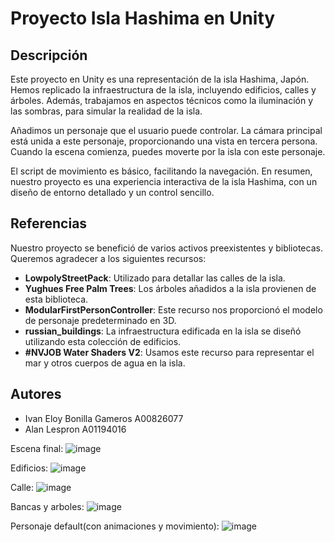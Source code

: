 # Proyecto Isla Hashima en Unity

## Descripción
Este proyecto en Unity es una representación de la isla Hashima, Japón. Hemos replicado la infraestructura de la isla, incluyendo edificios, calles y árboles. Además, trabajamos en aspectos técnicos como la iluminación y las sombras, para simular la realidad de la isla.

Añadimos un personaje que el usuario puede controlar. La cámara principal está unida a este personaje, proporcionando una vista en tercera persona. Cuando la escena comienza, puedes moverte por la isla con este personaje.

El script de movimiento es básico, facilitando la navegación. En resumen, nuestro proyecto es una experiencia interactiva de la isla Hashima, con un diseño de entorno detallado y un control sencillo.

## Referencias
Nuestro proyecto se benefició de varios activos preexistentes y bibliotecas. Queremos agradecer a los siguientes recursos:

- **LowpolyStreetPack**: Utilizado para detallar las calles de la isla.
- **Yughues Free Palm Trees**: Los árboles añadidos a la isla provienen de esta biblioteca.
- **ModularFirstPersonController**: Este recurso nos proporcionó el modelo de personaje predeterminado en 3D.
- **russian_buildings**: La infraestructura edificada en la isla se diseñó utilizando esta colección de edificios.
- **#NVJOB Water Shaders V2**: Usamos este recurso para representar el mar y otros cuerpos de agua en la isla.

## Autores
- Ivan Eloy Bonilla Gameros A00826077
- Alan Lespron A01194016


Escena final:
![image](https://github.com/BonillaDABI/Graficas_Computacionales_Final/assets/115091301/7b333f98-075f-4305-8287-dc2d1de84a28)

Edificios:
![image](https://github.com/BonillaDABI/Graficas_Computacionales_Final/assets/115091301/bcf29c39-12a1-414f-b047-450b2fe1263c)

Calle:
![image](https://github.com/BonillaDABI/Graficas_Computacionales_Final/assets/115091301/86c25a39-5837-4c6e-a82e-9ee13e71a236)

Bancas y arboles:
![image](https://github.com/BonillaDABI/Graficas_Computacionales_Final/assets/115091301/e6315a4f-3392-48ba-99e7-da64f3616aa0)

Personaje default(con animaciones y movimiento):
![image](https://github.com/BonillaDABI/Graficas_Computacionales_Final/assets/115091301/454ab803-6d1b-470d-bc8d-c4bf378d8ac7)

